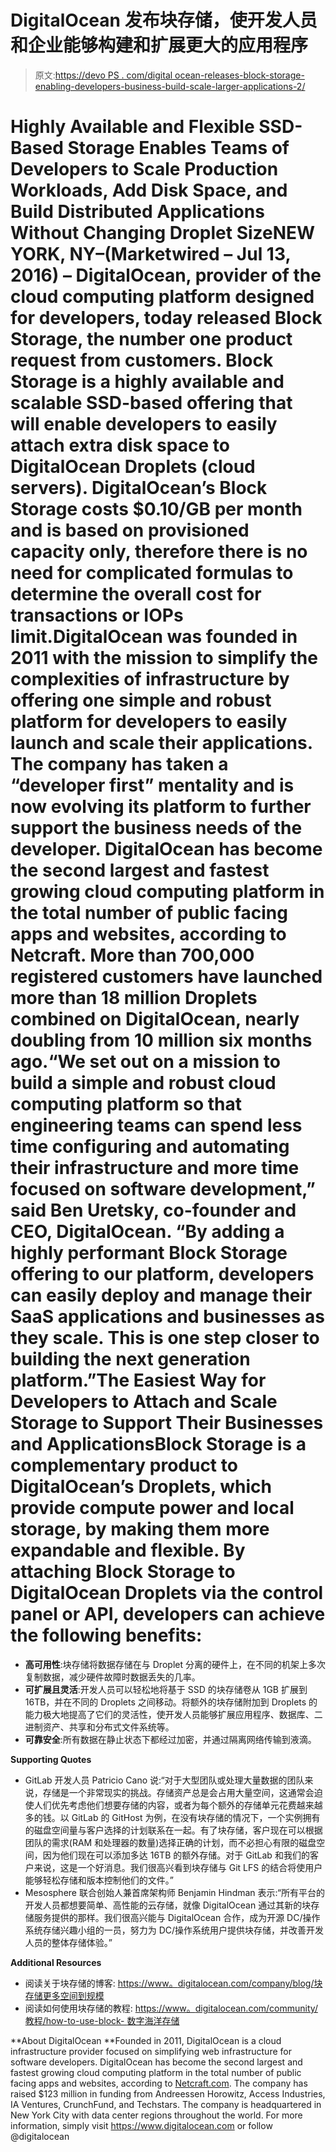 # DigitalOcean 发布块存储，使开发人员和企业能够构建和扩展更大的应用程序

> 原文:[https://devo PS . com/digital ocean-releases-block-storage-enabling-developers-business-build-scale-larger-applications-2/](https://devops.com/digitalocean-releases-block-storage-enabling-developers-businesses-build-scale-larger-applications-2/)

# **Highly Available and Flexible SSD-Based Storage Enables Teams of Developers to Scale Production Workloads, Add Disk Space, and Build Distributed Applications Without Changing Droplet Size**NEW YORK, NY–(Marketwired – Jul 13, 2016) – DigitalOcean, provider of the cloud computing platform designed for developers, today released Block Storage, the number one product request from customers. Block Storage is a highly available and scalable SSD-based offering that will enable developers to easily attach extra disk space to DigitalOcean Droplets (cloud servers). DigitalOcean’s Block Storage costs $0.10/GB per month and is based on provisioned capacity only, therefore there is no need for complicated formulas to determine the overall cost for transactions or IOPs limit.DigitalOcean was founded in 2011 with the mission to simplify the complexities of infrastructure by offering one simple and robust platform for developers to easily launch and scale their applications. The company has taken a “developer first” mentality and is now evolving its platform to further support the business needs of the developer. DigitalOcean has become the second largest and fastest growing cloud computing platform in the total number of public facing apps and websites, according to Netcraft. More than 700,000 registered customers have launched more than 18 million Droplets combined on DigitalOcean, nearly doubling from 10 million six months ago.“We set out on a mission to build a simple and robust cloud computing platform so that engineering teams can spend less time configuring and automating their infrastructure and more time focused on software development,” said Ben Uretsky, co-founder and CEO, DigitalOcean. “By adding a highly performant Block Storage offering to our platform, developers can easily deploy and manage their SaaS applications and businesses as they scale. This is one step closer to building the next generation platform.”**The Easiest Way for Developers to Attach and Scale Storage to Support Their Businesses and Applications**Block Storage is a complementary product to DigitalOcean’s Droplets, which provide compute power and local storage, by making them more expandable and flexible. By attaching Block Storage to DigitalOcean Droplets via the control panel or API, developers can achieve the following benefits:

*   **高可用性**:块存储将数据存储在与 Droplet 分离的硬件上，在不同的机架上多次复制数据，减少硬件故障时数据丢失的几率。
*   **可扩展且灵活**:开发人员可以轻松地将基于 SSD 的块存储卷从 1GB 扩展到 16TB，并在不同的 Droplets 之间移动。将额外的块存储附加到 Droplets 的能力极大地提高了它们的灵活性，使开发人员能够扩展应用程序、数据库、二进制资产、共享和分布式文件系统等。
*   **可靠安全**:所有数据在静止状态下都经过加密，并通过隔离网络传输到液滴。

**Supporting Quotes**

*   GitLab 开发人员 Patricio Cano 说:“对于大型团队或处理大量数据的团队来说，存储是一个非常现实的挑战。存储资产总是会占用大量空间，这通常会迫使人们优先考虑他们想要存储的内容，或者为每个额外的存储单元花费越来越多的钱。以 GitLab 的 GitHost 为例，在没有块存储的情况下，一个实例拥有的磁盘空间量与客户选择的计划联系在一起。有了块存储，客户现在可以根据团队的需求(RAM 和处理器的数量)选择正确的计划，而不必担心有限的磁盘空间，因为他们现在可以添加多达 16TB 的额外存储。对于 GitLab 和我们的客户来说，这是一个好消息。我们很高兴看到块存储与 Git LFS 的结合将使用户能够轻松存储和版本控制他们的文件。”
*   Mesosphere 联合创始人兼首席架构师 Benjamin Hindman 表示:“所有平台的开发人员都想要简单、高性能的云存储，就像 DigitalOcean 通过其新的块存储服务提供的那样。我们很高兴能与 DigitalOcean 合作，成为开源 DC/操作系统存储兴趣小组的一员，努力为 DC/操作系统用户提供块存储，并改善开发人员的整体存储体验。”

**Additional Resources**

*   阅读关于块存储的博客: [https://www。<wbr>digitalocean.com/company/blog/<wbr>块存储更多空间到<wbr>规模](https://www.digitalocean.com/company/blog/block-storage-more-space-to-scale)
*   阅读如何使用块存储的教程: [https://www。<wbr>digitalocean.com/community/<wbr>教程/how-to-use-block- <wbr>数字海洋存储](https://www.digitalocean.com/community/tutorials/how-to-use-block-storage-on-digitalocean)

**About DigitalOcean **Founded in 2011, DigitalOcean is a cloud infrastructure provider focused on simplifying web infrastructure for software developers. DigitalOcean has become the second largest and fastest growing cloud computing platform in the total number of public facing apps and websites, according to [Netcraft.com](http://netcraft.com/). The company has raised $123 million in funding from Andreessen Horowitz, Access Industries, IA Ventures, CrunchFund, and Techstars. The company is headquartered in New York City with data center regions throughout the world. For more information, simply visit [https://www.<wbr>digitalocean.com](https://www.digitalocean.com/) or follow @digitalocean